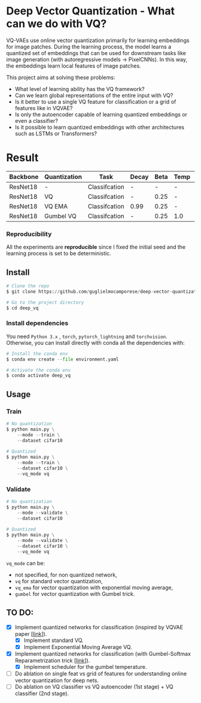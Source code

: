 # Deep Vector Quantization - What can we do with VQ?

VQ-VAEs use online vector quantization primarily for learning embeddings for image patches. During the learning process, the model learns a quantized set of embeddings that can be used for downstream tasks like image generation (with autoregressive models -> PixelCNNs). In this way, the embeddings learn local features of image patches. 

This project aims at solving these problems:
* What level of learning ability has the VQ framework?
* Can we learn global representations of the entire input with VQ?
* Is it better to use a single VQ feature for classification or a grid of features like in VQVAE?
* Is only the autoencoder capable of learning quantized embeddings or even a classifier?
* Is it possible to learn quantized embeddings with other architectures such as LSTMs or Transformers?

# Result

| Backbone | Quantization | Task          | Decay | Beta | Temp | Dataset | Accuracy |  
| -------- | ------------ | ------------- | ----- | ---- | ---- | ------- | -------- |
| ResNet18 | -            | Classifcation | -     | -    | -    | CIFAR10 | 0.923    |
| ResNet18 | VQ           | Classifcation | -     | 0.25 | -    | CIFAR10 | 0.388    |
| ResNet18 | VQ EMA       | Classifcation | 0.99  | 0.25 | -    | CIFAR10 | 0.909    |
| ResNet18 | Gumbel VQ    | Classifcation | -     | 0.25 | 1.0  | CIFAR10 | 0.881    |

### Reproducibility
All the experiments are **reproducible** since I fixed the initial seed and the learning process is set to be deterministic.
 
  ## Install
```python
# Clone the repo
$ git clone https://github.com/guglielmocamporese/deep-vector-quantization.git deep_vq

# Go to the project directory
$ cd deep_vq
```

### Install dependencies
You need `Python 3.x` , `torch`, `pytorch_lightning` and `torchvision`.  Otherwise, you can install directly with conda all the dependencies with:
```python
# Install the conda env
$ conda env create --file environment.yaml

# Activate the conda env
$ conda activate deep_vq
```

  ## Usage
  ### Train

```python
# No quantization
$ python main.py \
    --mode --train \
    --dataset cifar10
  
# Quantized
$ python main.py \
    --mode --train \
    --dataset cifar10 \
    --vq_mode vq
```

  ### Validate
```python
# No quantization
$ python main.py \
    --mode --validate \
    --dataset cifar10
  
# Quantized
$ python main.py \
    --mode --validate \
    --dataset cifar10 \
    --vq_mode vq
```

`vq_mode` can be:
* not specified, for non quantized network,
* `vq` for standard vector quantization,
* `vq_ema` for vector quantization with exponential moving average,
* `gumbel` for vector quantization with Gumbel trick.

## TO DO:

* [x] Implement quantized networks for classification (inspired by VQVAE paper [[link](https://arxiv.org/abs/1711.00937)]).
  * [x] Implement standard VQ.
  * [x] Implement Exponential Moving Average VQ.
* [x] Implement quantized networks for classification (with Gumbel-Softmax Reparametrization trick [[link](https://arxiv.org/pdf/1611.01144.pdf])]).
  * [x] Implement scheduler for the gumbel temperature.
* [ ] Do ablation on single feat vs grid of features for understanding online vector quantization for deep nets.
* [ ] Do ablation on VQ classifier vs VQ autoencoder (1st stage) + VQ classifier (2nd stage).
